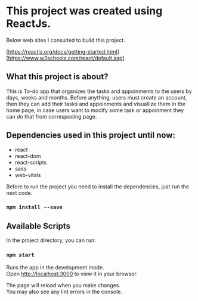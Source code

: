 # This project was created using ReactJs.

Below web sites I consulted to build this project.

[https://reactjs.org/docs/getting-started.html]
[https://www.w3schools.com/react/default.asp]

## What this project is about?

This is To-do app that organizes the tasks and appoinments to the users by days, weeks and months.
Before anything, users must create an account, then they can add their tasks and appoinments and 
visuallize them in the home page, in case users want to modify some task or appoinment they can do that
from correspoding page.

## Dependencies used in this project until now:

- react
- react-dom
- react-scripts
- sass
- web-vitals

Before to run the project you need to install the dependencies, just run the next code.

### `npm install --save`

## Available Scripts

In the project directory, you can run:

### `npm start`

Runs the app in the development mode.\
Open [http://localhost:3000](http://localhost:3000) to view it in your browser.

The page will reload when you make changes.\
You may also see any lint errors in the console.
